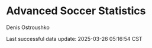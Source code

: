 # Advanced Soccer Statistics
Denis Ostroushko

<!-- gfm -->

Last successful data update: 2025-03-26 05:16:54 CST

